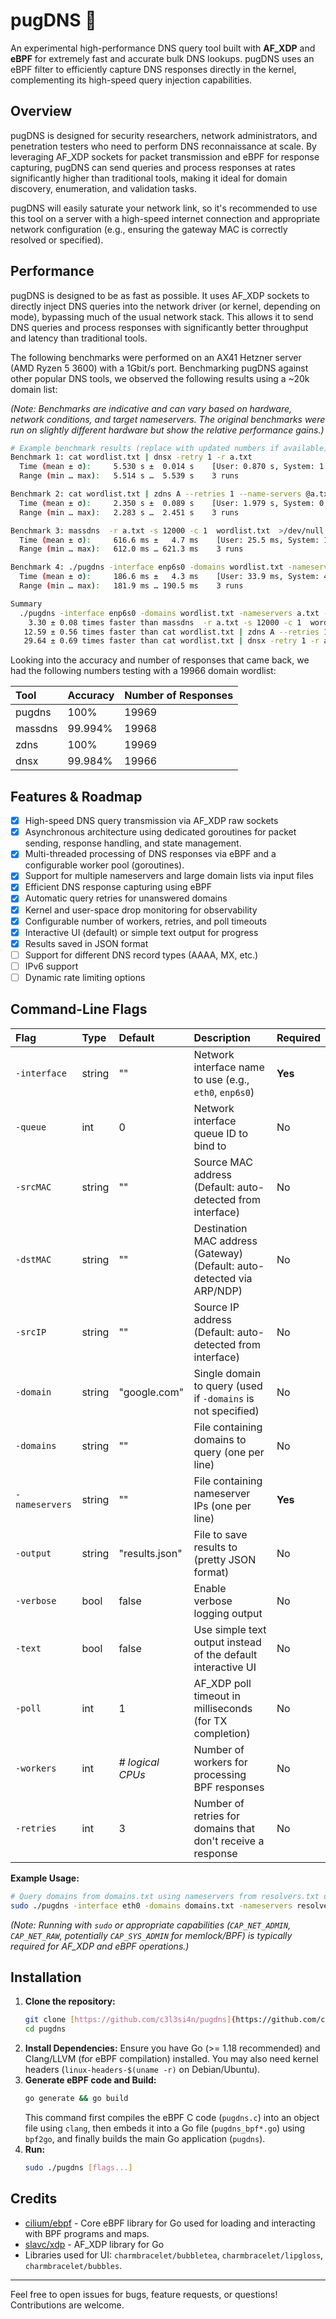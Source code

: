 # pugDNS 🐾

An experimental high-performance DNS query tool built with **AF_XDP** and **eBPF** for extremely fast and accurate bulk DNS lookups. pugDNS uses an eBPF filter to efficiently capture DNS responses directly in the kernel, complementing its high-speed query injection capabilities.

## Overview

pugDNS is designed for security researchers, network administrators, and penetration testers who need to perform DNS reconnaissance at scale. By leveraging AF_XDP sockets for packet transmission and eBPF for response capturing, pugDNS can send queries and process responses at rates significantly higher than traditional tools, making it ideal for domain discovery, enumeration, and validation tasks.

pugDNS will easily saturate your network link, so it's recommended to use this tool on a server with a high-speed internet connection and appropriate network configuration (e.g., ensuring the gateway MAC is correctly resolved or specified).

## Performance

pugDNS is designed to be as fast as possible. It uses AF_XDP sockets to directly inject DNS queries into the network driver (or kernel, depending on mode), bypassing much of the usual network stack. This allows it to send DNS queries and process responses with significantly better throughput and latency than traditional tools.

The following benchmarks were performed on an AX41 Hetzner server (AMD Ryzen 5 3600) with a 1Gbit/s port. Benchmarking pugDNS against other popular DNS tools, we observed the following results using a ~20k domain list:

*(Note: Benchmarks are indicative and can vary based on hardware, network conditions, and target nameservers. The original benchmarks were run on slightly different hardware but show the relative performance gains.)*

```bash
# Example benchmark results (replace with updated numbers if available)
Benchmark 1: cat wordlist.txt | dnsx -retry 1 -r a.txt
  Time (mean ± σ):     5.530 s ±  0.014 s    [User: 0.870 s, System: 1.002 s]
  Range (min … max):   5.514 s …  5.539 s    3 runs

Benchmark 2: cat wordlist.txt | zdns A --retries 1 --name-servers @a.txt >/dev/null
  Time (mean ± σ):     2.350 s ±  0.089 s    [User: 1.979 s, System: 0.659 s]
  Range (min … max):   2.283 s …  2.451 s    3 runs

Benchmark 3: massdns  -r a.txt -s 12000 -c 1  wordlist.txt  >/dev/null
  Time (mean ± σ):     616.6 ms ±   4.7 ms    [User: 25.5 ms, System: 107.8 ms]
  Range (min … max):   612.0 ms … 621.3 ms    3 runs

Benchmark 4: ./pugdns -interface enp6s0 -domains wordlist.txt -nameservers a.txt -retries 1
  Time (mean ± σ):     186.6 ms ±   4.3 ms    [User: 33.9 ms, System: 48.7 ms]
  Range (min … max):   181.9 ms … 190.5 ms    3 runs

Summary
  ./pugdns -interface enp6s0 -domains wordlist.txt -nameservers a.txt -retries 1 ran
    3.30 ± 0.08 times faster than massdns  -r a.txt -s 12000 -c 1  wordlist.txt  >/dev/null
   12.59 ± 0.56 times faster than cat wordlist.txt | zdns A --retries 1 --name-servers @a.txt >/dev/null
   29.64 ± 0.69 times faster than cat wordlist.txt | dnsx -retry 1 -r a.txt
```

Looking into the accuracy and number of responses that came back, we had the following numbers testing with a 19966 domain wordlist:

| Tool    | Accuracy | Number of Responses |
| :------ | :------- | :------------------ |
| pugdns  | 100%     | 19969               |
| massdns | 99.994%  | 19968               |
| zdns    | 100%     | 19969               |
| dnsx    | 99.984%  | 19966               |

## Features & Roadmap

-   [x] High-speed DNS query transmission via AF_XDP raw sockets
-   [x] Asynchronous architecture using dedicated goroutines for packet sending, response handling, and state management.
-   [x] Multi-threaded processing of DNS responses via eBPF and a configurable worker pool (goroutines).
-   [x] Support for multiple nameservers and large domain lists via input files
-   [x] Efficient DNS response capturing using eBPF
-   [x] Automatic query retries for unanswered domains
-   [x] Kernel and user-space drop monitoring for observability
-   [x] Configurable number of workers, retries, and poll timeouts
-   [x] Interactive UI (default) or simple text output for progress
-   [x] Results saved in JSON format
-   [ ] Support for different DNS record types (AAAA, MX, etc.)
-   [ ] IPv6 support
-   [ ] Dynamic rate limiting options

## Command-Line Flags

| Flag          | Type   | Default                     | Description                                                               | Required |
| :------------ | :----- | :-------------------------- | :------------------------------------------------------------------------ | :------- |
| `-interface`  | string | ""                          | Network interface name to use (e.g., `eth0`, `enp6s0`)                    | **Yes** |
| `-queue`      | int    | 0                           | Network interface queue ID to bind to                                     | No       |
| `-srcMAC`     | string | ""                          | Source MAC address (Default: auto-detected from interface)                | No       |
| `-dstMAC`     | string | ""                          | Destination MAC address (Gateway) (Default: auto-detected via ARP/NDP)    | No       |
| `-srcIP`      | string | ""                          | Source IP address (Default: auto-detected from interface)                 | No       |
| `-domain`     | string | "google.com"                | Single domain to query (used if `-domains` is not specified)              | No       |
| `-domains`    | string | ""                          | File containing domains to query (one per line)                           | No       |
| `-nameservers`| string | ""                          | File containing nameserver IPs (one per line)                             | **Yes** |
| `-output`     | string | "results.json"              | File to save results to (pretty JSON format)                              | No       |
| `-verbose`    | bool   | false                       | Enable verbose logging output                                             | No       |
| `-text`       | bool   | false                       | Use simple text output instead of the default interactive UI              | No       |
| `-poll`       | int    | 1                           | AF_XDP poll timeout in milliseconds (for TX completion)                   | No       |
| `-workers`    | int    | *# logical CPUs* | Number of workers for processing BPF responses                            | No       |
| `-retries`    | int    | 3                           | Number of retries for domains that don't receive a response               | No       |

**Example Usage:**

```bash
# Query domains from domains.txt using nameservers from resolvers.txt on interface eth0
sudo ./pugdns -interface eth0 -domains domains.txt -nameservers resolvers.txt -output my_results.json
```
*(Note: Running with `sudo` or appropriate capabilities (`CAP_NET_ADMIN`, `CAP_NET_RAW`, potentially `CAP_SYS_ADMIN` for memlock/BPF) is typically required for AF_XDP and eBPF operations.)*

## Installation

1.  **Clone the repository:**
    ```bash
    git clone [https://github.com/c3l3si4n/pugdns](https://github.com/c3l3si4n/pugdns)
    cd pugdns
    ```
2.  **Install Dependencies:** Ensure you have Go (>= 1.18 recommended) and Clang/LLVM (for eBPF compilation) installed. You may also need kernel headers (`linux-headers-$(uname -r)` on Debian/Ubuntu).
3.  **Generate eBPF code and Build:**
    ```bash
    go generate && go build
    ```
    This command first compiles the eBPF C code (`pugdns.c`) into an object file using `clang`, then embeds it into a Go file (`pugdns_bpf*.go`) using `bpf2go`, and finally builds the main Go application (`pugdns`).
4.  **Run:**
    ```bash
    sudo ./pugdns [flags...]
    ```

## Credits

-   [cilium/ebpf](https://github.com/cilium/ebpf) - Core eBPF library for Go used for loading and interacting with BPF programs and maps.
-   [slavc/xdp](https://github.com/slavc/xdp) - AF_XDP library for Go
-   Libraries used for UI: `charmbracelet/bubbletea`, `charmbracelet/lipgloss`, `charmbracelet/bubbles`.

---

Feel free to open issues for bugs, feature requests, or questions! Contributions are welcome.
